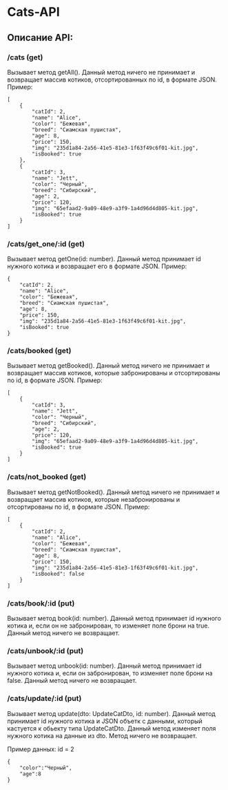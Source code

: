 # Cats-API
##

## Описание API:

### /cats (get)
Вызывает метод getAll(). Данный метод ничего не принимает и возвращает массив котиков, отсортированных по id, в формате JSON.
Пример:
```
[
    {
        "catId": 2,
        "name": "Alice",
        "color": "Бежевая",
        "breed": "Сиамская пушистая",
        "age": 8,
        "price": 150,
        "img": "235d1a84-2a56-41e5-81e3-1f63f49c6f01-kit.jpg",
        "isBooked": true
    },
    {
        "catId": 3,
        "name": "Jett",
        "color": "Черный",
        "breed": "Сибирский",
        "age": 2,
        "price": 120,
        "img": "65efaad2-9a09-48e9-a3f9-1a4d96d4d805-kit.jpg",
        "isBooked": true
    }
]
```

### /cats/get_one/:id (get)
Вызывает метод getOne(id: number). Данный метод принимает id нужного котика и возвращает его в формате JSON.
Пример:
```
{
    "catId": 2,
    "name": "Alice",
    "color": "Бежевая",
    "breed": "Сиамская пушистая",
    "age": 8,
    "price": 150,
    "img": "235d1a84-2a56-41e5-81e3-1f63f49c6f01-kit.jpg",
    "isBooked": true
}
```

### /cats/booked (get)
Вызывает метод getBooked(). Данный метод ничего не принимает и возвращает массив котиков, которые забронированы и отсортированы по id, в формате JSON.
Пример:
```
[
    {
        "catId": 3,
        "name": "Jett",
        "color": "Черный",
        "breed": "Сибирский",
        "age": 2,
        "price": 120,
        "img": "65efaad2-9a09-48e9-a3f9-1a4d96d4d805-kit.jpg",
        "isBooked": true
    }
]
```

### /cats/not_booked (get)
Вызывает метод getNotBooked(). Данный метод ничего не принимает и возвращает массив котиков, которые незабронированы и отсортированы по id, в формате JSON.
Пример:
```
[
    {
        "catId": 2,
        "name": "Alice",
        "color": "Бежевая",
        "breed": "Сиамская пушистая",
        "age": 8,
        "price": 150,
        "img": "235d1a84-2a56-41e5-81e3-1f63f49c6f01-kit.jpg",
        "isBooked": false
    }
]
```
### /cats/book/:id (put)
Вызывает метод book(id: number). Данный метод принимает id нужного котика и, если он не забронирован, то изменяет поле брони на true. Данный метод ничего не возвращает.

### /cats/unbook/:id (put)
Вызывает метод unbook(id: number). Данный метод принимает id нужного котика и, если он забронирован, то изменяет поле брони на false. Данный метод ничего не возвращает.

### /cats/update/:id (put)
Вызывает метод update(dto: UpdateCatDto, id: number). Данный метод принимает id нужного котика и JSON объетк с данными, который кастуется к обьекту типа UpdateCatDto. Данный метод изменяет поля нужного котика на данные из dto. Метод ничего не возвращает.

Пример данных:
id = 2
```
{
    "color":"Черный",
    "age":8
}
```


